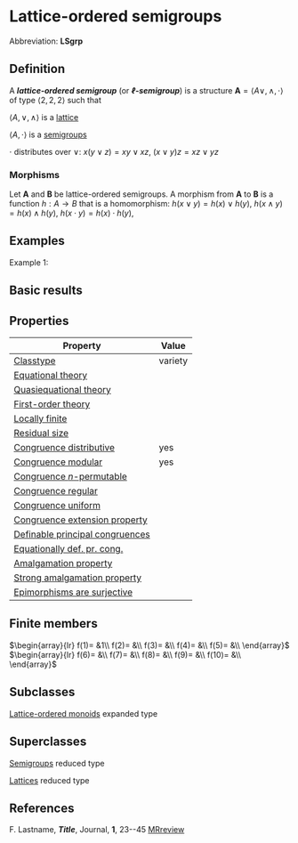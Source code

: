 # Lattice-ordered semigroups

Abbreviation: **LSgrp**

## Definition
A ***lattice-ordered semigroup*** (or ***$\ell$-semigroup***) is a structure $\mathbf{A}=\langle A\vee,\wedge,\cdot\rangle$ of type $\langle 2,2,2\rangle$ such that

$\langle A,\vee,\wedge\rangle$ is a [lattice](lattices.md)

$\langle A,\cdot\rangle$ is a [semigroups](semigroups.md)

$\cdot$ distributes over $\vee$:  $x(y\vee z)=xy\vee xz$, $(x\vee y)z=xz\vee yz$

### Morphisms
Let $\mathbf{A}$ and $\mathbf{B}$ be lattice-ordered semigroups. A morphism from $\mathbf{A}$ to $\mathbf{B}$ is a function $h:A\rightarrow B$ that is a homomorphism: 
$h(x \vee y)=h(x) \vee h(y)$,
$h(x \wedge y)=h(x) \wedge h(y)$,
$h(x \cdot y)=h(x) \cdot h(y)$,

## Examples
Example 1: 

## Basic results


## Properties

|Property|Value|
|---|---|
|[Classtype](classtype.md)                        |variety  |
|[Equational theory](equational_theory.md)                | |
|[Quasiequational theory](quasiequational_theory.md)           | |
|[First-order theory](first-order_theory.md)               | |
|[Locally finite](locally_finite.md)                   | |
|[Residual size](residual_size.md)                    | |
|[Congruence distributive](congruence_distributive.md)          |yes |
|[Congruence modular](congruence_modular.md)               |yes |
|[Congruence $n$-permutable](congruence_$n$-permutable.md)        | |
|[Congruence regular](congruence_regular.md)               | |
|[Congruence uniform](congruence_uniform.md)               | |
|[Congruence extension property](congruence_extension_property.md)    | |
|[Definable principal congruences](definable_principal_congruences.md)  | |
|[Equationally def. pr. cong.](equationally_def._pr._cong..md)      | |
|[Amalgamation property](amalgamation_property.md)            | |
|[Strong amalgamation property](strong_amalgamation_property.md)     | |
|[Epimorphisms are surjective](epimorphisms_are_surjective.md)      | |

## Finite members

$\begin{array}{lr}
  f(1)= &1\\
  f(2)= &\\
  f(3)= &\\
  f(4)= &\\
  f(5)= &\\
\end{array}$     
$\begin{array}{lr}
  f(6)= &\\
  f(7)= &\\
  f(8)= &\\
  f(9)= &\\
  f(10)= &\\
\end{array}$


## Subclasses
  [Lattice-ordered monoids](lattice-ordered_monoids.md) expanded type


## Superclasses
  [Semigroups](semigroups.md) reduced type

  [Lattices](lattices.md) reduced type


## References


F. Lastname, ***Title***, Journal, **1**, 23--45 [MRreview](mrreviews.md) 



